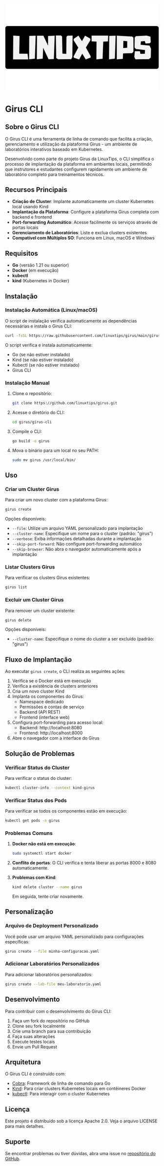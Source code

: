 ![LINUXtips Logo](LINUXtips-logo.png)

# Girus CLI

## Sobre o Girus CLI

O Girus CLI é uma ferramenta de linha de comando que facilita a criação, gerenciamento e utilização da plataforma Girus - um ambiente de laboratórios interativos baseado em Kubernetes.

Desenvolvido como parte do projeto Girus da LinuxTips, o CLI simplifica o processo de implantação da plataforma em ambientes locais, permitindo que instrutores e estudantes configurem rapidamente um ambiente de laboratório completo para treinamentos técnicos.

## Recursos Principais

- **Criação de Cluster**: Implante automaticamente um cluster Kubernetes local usando Kind
- **Implantação da Plataforma**: Configure a plataforma Girus completa com backend e frontend
- **Port-forwarding Automático**: Acesse facilmente os serviços através de portas locais
- **Gerenciamento de Laboratórios**: Liste e exclua clusters existentes
- **Compatível com Múltiplos SO**: Funciona em Linux, macOS e Windows

## Requisitos

- **Go** (versão 1.21 ou superior)
- **Docker** (em execução)
- **kubectl**
- **kind** (Kubernetes in Docker)

## Instalação

### Instalação Automática (Linux/macOS)

O script de instalação verifica automaticamente as dependências necessárias e instala o Girus CLI:

```bash
curl -fsSL https://raw.githubusercontent.com/linuxtips/girus/main/girus-cli/install.sh | bash
```

O script verifica e instala automaticamente:
- Go (se não estiver instalado)
- Kind (se não estiver instalado)
- Kubectl (se não estiver instalado)
- Girus CLI

### Instalação Manual

1. Clone o repositório:
   ```bash
   git clone https://github.com/linuxtips/girus.git
   ```

2. Acesse o diretório do CLI:
   ```bash
   cd girus/girus-cli
   ```

3. Compile o CLI:
   ```bash
   go build -o girus
   ```

4. Mova o binário para um local no seu PATH:
   ```bash
   sudo mv girus /usr/local/bin/
   ```

## Uso

### Criar um Cluster Girus

Para criar um novo cluster com a plataforma Girus:

```bash
girus create
```

Opções disponíveis:
- `--file`: Utilize um arquivo YAML personalizado para implantação
- `--cluster-name`: Especifique um nome para o cluster (padrão: "girus")
- `--verbose`: Exiba informações detalhadas durante a implantação
- `--skip-port-forward`: Não configure port-forwarding automático
- `--skip-browser`: Não abra o navegador automaticamente após a implantação

### Listar Clusters Girus

Para verificar os clusters Girus existentes:

```bash
girus list
```

### Excluir um Cluster Girus

Para remover um cluster existente:

```bash
girus delete
```

Opções disponíveis:
- `--cluster-name`: Especifique o nome do cluster a ser excluído (padrão: "girus")

## Fluxo de Implantação

Ao executar `girus create`, o CLI realiza as seguintes ações:

1. Verifica se o Docker está em execução
2. Verifica a existência de clusters anteriores
3. Cria um novo cluster Kind
4. Implanta os componentes do Girus:
   - Namespace dedicado
   - Permissões e contas de serviço
   - Backend (API REST)
   - Frontend (interface web)
5. Configura port-forwarding para acesso local:
   - Backend: http://localhost:8080
   - Frontend: http://localhost:8000
6. Abre o navegador com a interface do Girus

## Solução de Problemas

### Verificar Status do Cluster

Para verificar o status do cluster:

```bash
kubectl cluster-info --context kind-girus
```

### Verificar Status dos Pods

Para verificar se todos os componentes estão em execução:

```bash
kubectl get pods -n girus
```

### Problemas Comuns

1. **Docker não está em execução**:
   ```bash
   sudo systemctl start docker
   ```

2. **Conflito de portas**:
   O CLI verifica e tenta liberar as portas 8000 e 8080 automaticamente.

3. **Problemas com Kind**:
   ```bash
   kind delete cluster --name girus
   ```
   Em seguida, tente criar novamente.

## Personalização

### Arquivo de Deployment Personalizado

Você pode usar um arquivo YAML personalizado para configurações específicas:

```bash
girus create --file minha-configuracao.yaml
```

### Adicionar Laboratórios Personalizados

Para adicionar laboratórios personalizados:

```bash
girus create --lab-file meu-laboratorio.yaml
```

## Desenvolvimento

Para contribuir com o desenvolvimento do Girus CLI:

1. Faça um fork do repositório no GitHub
2. Clone seu fork localmente
3. Crie uma branch para sua contribuição
4. Faça suas alterações
5. Execute testes locais
6. Envie um Pull Request

## Arquitetura

O Girus CLI é construído com:

- [Cobra](https://github.com/spf13/cobra): Framework de linha de comando para Go
- [Kind](https://kind.sigs.k8s.io/): Para criar clusters Kubernetes locais em contêineres Docker
- [kubectl](https://kubernetes.io/docs/reference/kubectl/): Para interagir com o cluster Kubernetes

## Licença

Este projeto é distribuído sob a licença Apache 2.0. Veja o arquivo LICENSE para mais detalhes.

## Suporte

Se encontrar problemas ou tiver dúvidas, abra uma issue no [repositório do GitHub](https://github.com/linuxtips/girus). 